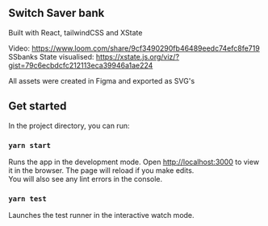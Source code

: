 ## Switch Saver bank
Built with React, tailwindCSS and XState

Video: https://www.loom.com/share/9cf3490290fb46489eedc74efc8fe719 <br />
SSbanks State visualised: https://xstate.js.org/viz/?gist=79c6ecbdcfc212113eca39946a1ae224

All assets were created in Figma and exported as SVG's

## Get started
In the project directory, you can run:

### `yarn start`
Runs the app in the development mode.
Open [http://localhost:3000](http://localhost:3000) to view it in the browser.
The page will reload if you make edits.<br />
You will also see any lint errors in the console.

### `yarn test`

Launches the test runner in the interactive watch mode.
